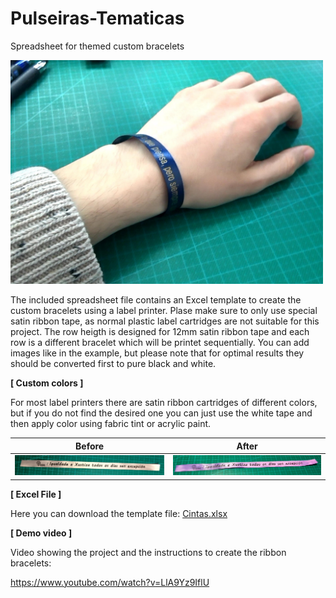 # Pulseiras-Tematicas
Spreadsheet for themed custom bracelets

<img src="img/PulserasTematicas.jpg" width="500">

The included spreadsheet file contains an Excel template to create the custom bracelets using a label printer.
Plase make sure to only use special satin ribbon tape, as normal plastic label cartridges are not suitable for this project.
The row heigth is designed for 12mm satin ribbon tape and each row is a different bracelet which will be printet sequentially. You can add images like in the example, but please note that for optimal results they should be converted first to pure black and white.

**[ Custom colors ]**

For most label printers there are satin ribbon cartridges of different colors, but if you do not find the desired one you can just use the white tape and then apply color using fabric tint or acrylic paint.

| Before | After |
| ------ | ----- |
| <img src="img/Cinta_blanca.jpg" width="300"> | <img src="img/Cinta_tintada.jpg" width="300"> |

**[ Excel File ]**

Here you can download the template file: <a href="Cintas.xlsx">Cintas.xlsx</a>

**[ Demo video ]**

Video showing the project and the instructions to create the ribbon bracelets:

https://www.youtube.com/watch?v=LlA9Yz9IflU

